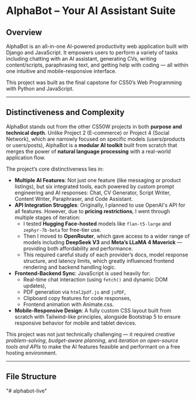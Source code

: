 # AlphaBot – Your AI Assistant Suite

## Overview

AlphaBot is an all-in-one AI-powered productivity web application built with Django and JavaScript. It empowers users to perform a variety of tasks including chatting with an AI assistant, generating CVs, writing content/scripts, paraphrasing text, and getting help with coding — all within one intuitive and mobile-responsive interface. 

This project was built as the final capstone for CS50’s Web Programming with Python and JavaScript.

---

## Distinctiveness and Complexity

AlphaBot stands out from the other CS50W projects in both **purpose and technical depth**. Unlike Project 2 (E-commerce) or Project 4 (Social Network), which are narrowly focused on specific models (users/products or users/posts), AlphaBot is a **modular AI toolkit** built from scratch that merges the power of **natural language processing** with a real-world application flow.

The project’s core distinctiveness lies in:

- **Multiple AI Features**: Not just one feature (like messaging or product listings), but six integrated tools, each powered by custom prompt engineering and AI responses: Chat, CV Generator, Script Writer, Content Writer, Paraphraser, and Code Assistant.
- **API Integration Struggles**: Originally, I planned to use OpenAI's API for all features. However, due to **pricing restrictions**, I went through multiple stages of iteration:
  - I tested **Hugging Face-hosted** models like `flan-t5-large` and `zephyr-7b-beta` for free-tier use.
  - Then I moved to **OpenRouter**, which gave access to a wider range of models including **DeepSeek V3** and **Meta’s LLaMA 4 Maverick** — providing both affordability and performance.
  - This required careful study of each provider’s docs, model response structure, and latency limits, which greatly influenced frontend rendering and backend handling logic.
- **Frontend-Backend Sync**: JavaScript is used heavily for:
  - Real-time chat interaction (using `fetch()` and dynamic DOM updates),
  - PDF generation via `html2pdf.js` and `jsPDF`,
  - Clipboard copy features for code responses,
  - Frontend animation with Animate.css.
- **Mobile-Responsive Design**: A fully custom CSS layout built from scratch with Tailwind-like principles, alongside Bootstrap 5 to ensure responsive behavior for mobile and tablet devices.

This project was not just technically challenging — it required *creative problem-solving*, *budget-aware planning*, and *iteration on open-source tools and APIs* to make the AI features feasible and performant on a free hosting environment.

---

## File Structure

"# alphabot-live" 
